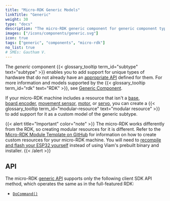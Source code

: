 ```yaml
---
title: "Micro-RDK Generic Models"
linkTitle: "Generic"
weight: 30
type: "docs"
description: "The micro-RDK generic component for generic component types."
images: ["/icons/components/generic.svg"]
icon: true
tags: ["generic", "components", "micro-rdk"]
no_list: true
# SMEs: Gautham V.
---
```


The _generic_ component {{< glossary_tooltip term_id="subtype" text="subtype" >}} enables you to add support for unique types of hardware that do not already have an [appropriate API](/build/program/apis/#component-apis) defined for them.
For more information and models supported by the {{< glossary_tooltip term_id="rdk" text="RDK" >}}, see [Generic Component](/components/generic/).

If your micro-RDK machine includes a resource that isn't a [base](/build/micro-rdk/base/), [board](/build/micro-rdk/board/),[encoder](/build/micro-rdk/encoder/), [movement sensor](/build/micro-rdk/movement-sensor/), [motor](/build/micro-rdk/motor/), or [servo](/build/micro-rdk/servo/), you can create a {{< glossary_tooltip term_id="modular-resource" text="modular resource" >}} to add support for it as a custom model of the generic subtype.

{{< alert title="Important" color="note" >}}
The micro-RDK works differently from the RDK, so creating modular resources for it is different.
Refer to the [Micro-RDK Module Template on GitHub](https://github.com/viamrobotics/micro-rdk/tree/main/templates/module) for information on how to create custom resources for your micro-RDK machine.
You will need to [recompile and flash your ESP32 yourself](/get-started/installation/prepare/microcontrollers/development-setup/) instead of using Viam's prebuilt binary and installer.
{{< /alert >}}

<!--
## Supported models

For configuration information, click on the supported generic model name:
Model | Description
----- | -----------
[`fake`](fake/) | A model used for testing, with no physical hardware. -->

## API

The micro-RDK [generic API](/components/generic/#api) supports only the following client SDK API method, which operates the same as in the full-featured RDK:

- [`DoCommand()`](/components/generic/#docommand)
